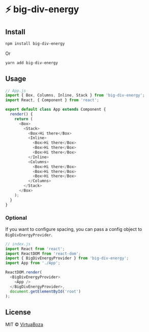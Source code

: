 # ⚡ big-div-energy

>

## Install

```bash
npm install big-div-energy
```

Or

```bash
yarn add big-div-energy
```

## Usage

```js
// App.js
import { Box, Columns, Inline, Stack } from 'big-div-energy';
import React, { Component } from 'react';

export default class App extends Component {
  render() {
    return (
      <Box>
        <Stack>
          <Box>Hi there</Box>
          <Inline>
            <Box>Hi there</Box>
            <Box>Hi there</Box>
            <Box>Hi there</Box>
          </Inline>
          <Columns>
            <Box>Hi there</Box>
            <Box>Hi there</Box>
            <Box>Hi there</Box>
          </Columns>
        </Stack>
      </Box>
    );
  }
}
```

### Optional

If you want to configure spacing, you can pass a config object to `BigDivEnergyProvider`.

```js
// index.js
import React from 'react';
import ReactDOM from 'react-dom';
import { BigDivEnergyProvider } from 'big-div-energy';
import App from './App';

ReactDOM.render(
  <BigDivEnergyProvider>
    <App />
  </BigDivEnergyProvider>,
  document.getElementById('root')
);
```

## License

MIT © [VirtuaBoza](https://github.com/VirtuaBoza)

